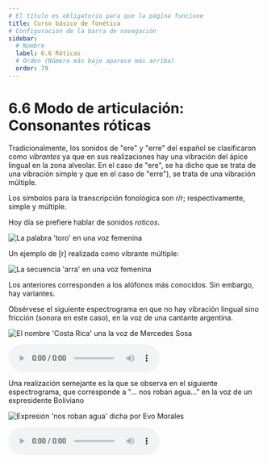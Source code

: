 ```yaml
---
# El título es obligatorio para que la página funcione
title: Curso básico de fonética
# Configuracion de la barra de navegación
sidebar:
  # Nombre
  label: 6.6 Róticas
  # Orden (Número más bajo aparece más arriba)
  order: 79
---
```

# 6.6 Modo de articulación: Consonantes róticas

Tradicionalmente, los sonidos de "ere" y "erre" del español se clasificaron como *vibrantes* ya que en sus realizaciones hay una vibración del ápice lingual en la zona alveolar. En el caso de "ere", se ha dicho que se trata de una vibración simple  y que en el caso de "erre"), se trata de una vibración múltiple.

Los símbolos para la transcripción fonológica son ɾ/r; respectivamente, simple y múltiple.

Hoy día se prefiere hablar de sonidos *roticos*.

![La palabra 'toro' en una voz femenina](/imagenes/toro_de_FT.png)

Un ejemplo de [r] realizada como vibrante múltiple:

![La secuencia 'arra' en una voz femenina](/imagenes/arra_femenino.png)

Los anteriores corresponden a los alófonos más conocidos. Sin embargo, hay variantes. 

Obsérvese el siguiente espectrograma en que no hay vibración lingual sino fricción (sonora en este caso), en la voz de una cantante argentina.

![El nombre 'Costa Rica' una la voz de Mercedes Sosa](/imagenes/kostarrika_mercedesSosa.png)

<audio controls src="/sonidos/costa_rica_mercedesSosa.wav"></audio>

Una realización semejante es la que se observa en el siguiente espectrograma, que corresponde a "... nos roban agua..." en la voz de un expresidente Boliviano

![Expresión 'nos roban agua' dicha por Evo Morales](/imagenes/nosrobanagua_evo-morales.png)

<audio controls src="/sonidos/nohrobanagua_evoMorales.wav"></audio>




